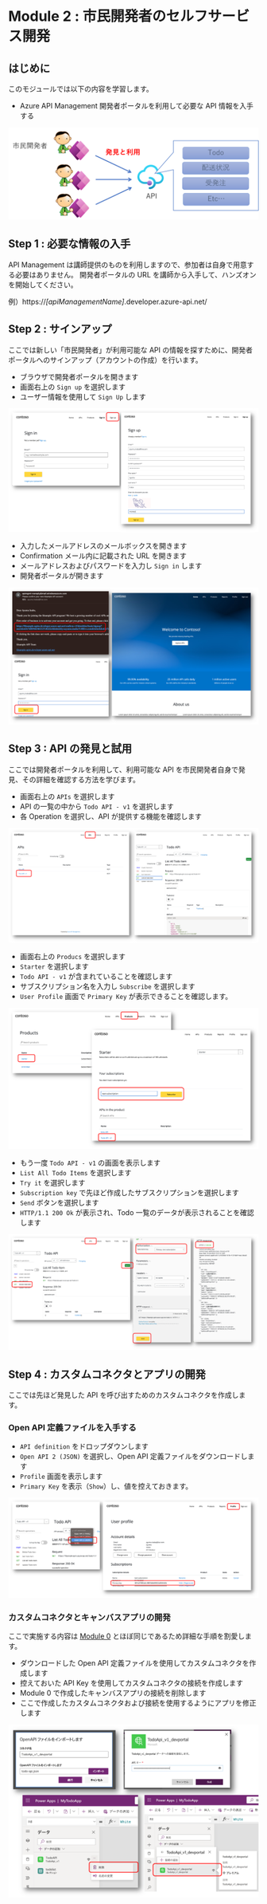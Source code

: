 # Module 2 : 市民開発者のセルフサービス開発

## はじめに

このモジュールでは以下の内容を学習します。

- Azure API Management 開発者ポータルを利用して必要な API 情報を入手する


![](./images/mod02-overview.png)


## Step 1 : 必要な情報の入手

API Management は講師提供のものを利用しますので、参加者は自身で用意する必要はありません。
開発者ポータルの URL を講師から入手して、ハンズオンを開始してください。

例）https://_[apiManagementName]_.developer.azure-api.net/

## Step 2 : サインアップ

ここでは新しい「市民開発者」が利用可能な API の情報を探すために、開発者ポータルへのサインアップ（アカウントの作成）を行います。

- ブラウザで開発者ポータルを開きます
- 画面右上の `Sign up` を選択します
- ユーザー情報を使用して `Sign Up` します

![](./images/mod02-signup-devportal.png)

- 入力したメールアドレスのメールボックスを開きます
- Confirmation メール内に記載された URL を開きます
- メールアドレスおよびパスワードを入力し `Sign in` します
- 開発者ポータルが開きます

![](./images/mod02-first-signin.png)


## Step 3 : API の発見と試用

ここでは開発者ポータルを利用して、利用可能な API を市民開発者自身で発見、その詳細を確認する方法を学びます。

- 画面右上の `APIs` を選択します
- API の一覧の中から `Todo API - v1` を選択します
- 各 Operation を選択し、API が提供する機能を確認します

![](./images/mod02-explore-apis.png)

- 画面右上の `Producs` を選択します
- `Starter` を選択します
- `Todo API - v1` が含まれていることを確認します
- サブスクリプション名を入力し `Subscribe` を選択します
- `User Profile` 画面で `Primary Key` が表示できることを確認します。

![](./images/mod02-subscribe-product.png)

- もう一度 `Todo API - v1` の画面を表示します
- `List All Todo Items` を選択します
- `Try it` を選択します
- `Subscription key` で先ほど作成したサブスクリプションを選択します
- `Send` ボタンを選択します
- `HTTP/1.1 200 Ok` が表示され、Todo 一覧のデータが表示されることを確認します

![](./images/mod02-try-api.png)

## Step 4 : カスタムコネクタとアプリの開発

ここでは先ほど発見した API を呼び出すためのカスタムコネクタを作成します。

### Open API 定義ファイルを入手する

- `API definition` をドロップダウンします
- `Open API 2 (JSON)` を選択し、Open API 定義ファイルをダウンロードします
- `Profile` 画面を表示します
- `Primary Key` を表示（`Show`）し、値を控えておきます。

![](./images/mod02-openapidef-apikey.png)

### カスタムコネクタとキャンバスアプリの開発

ここで実施する内容は [Module 0](./module00.md) とほぼ同じであるため詳細な手順を割愛します。

- ダウンロードした Open API 定義ファイルを使用してカスタムコネクタを作成します
- 控えておいた API Key を使用してカスタムコネクタの接続を作成します
- Module 0 で作成したキャンバスアプリの接続を削除します
- ここで作成したカスタムコネクタおよび接続を使用するようにアプリを修正します

![](./images/mod02-change-connector.png)